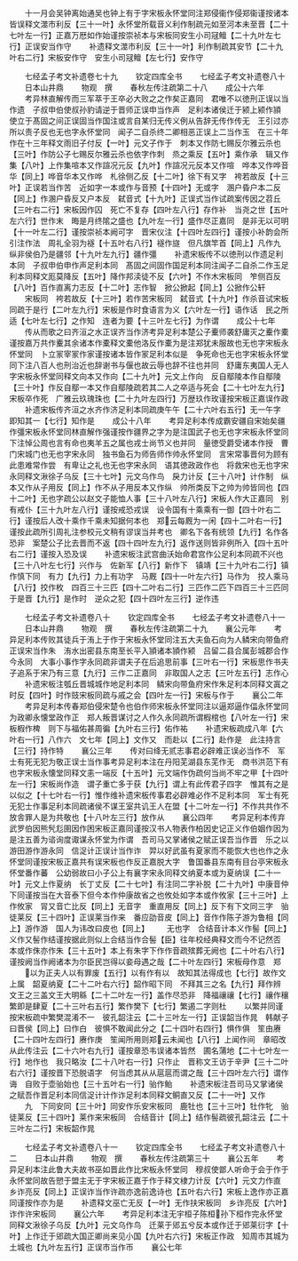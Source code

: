 <!-- { "loadSidebar": true } -->
　　十一月会吴钟离始通吴也钟上有于字宋板永怀堂同注郑侵衞作侵郑衞谨按诸本皆误释文澨市利反【三十一叶】永怀堂所载音义利作制疏元如至河本未至晋【二十七叶左一行】正嘉万厯如作始谨按崇祯本与宋板同安生小司冦鳣【二十九叶左七行】正误安当作守
　　补遗释文澨市利反【三十一叶】利作制疏其安节【二十九叶右二行】宋板安作守　安生小司冦鳣【左七行】安作守




　　七经孟子考文补遗卷七十九
　　钦定四库全书
　　七经孟子考文补遗卷八十
　　日本山井鼎
　　物观　撰
　　春秋左传注疏第二十八
　　成公十六年
　　考异林直解传而三军萃于王卒必大败之之作矣正嘉同　君唯不以徳刑正误以当作遗　子叔申伯使叔孙豹请逆于晋师正误申当作声　足利本诸侯迁于颍上颍作頴　使立于髙固之间正误固当作国注或言自某归无传义例从告辞无传作传无　王引过亦所以责子反也无也字永怀堂同　闻子二自杀终二卿相恶正误上二当作玉　在三十年作在十三年释文雨旧子付反【一叶】元文子作于　刺本又作防七赐反尔雅云杀也【三叶】作防公子七赐反尔雅云杀也依字作刺　烝之乘反【五叶】乘作承　辑又作集【八叶】上作集喧本又作諠况元反【九叶】作諠况元反本又作喧　哗本又作哗音华【同上】哗音华本又作哗　札徐侧乙反【十二叶】徐下有又字　袴若故反【十三叶】正误若当作苦　近如字一本或作与音预【十四叶】无或字　溷户昏户本二反【同上】作溷户昏反又户本反　弑音式【十九叶】正误式当作试疏案传因之苕丘【三叶右二行】宋板因作囚　死亡不复存【四叶左八行】存作补　当尧之世【五叶左六行】世作末　晦是月终隂之盛也【九叶左一行】盛作尽正嘉同　是非无以可明【十一叶左二行】谨按崇祯本阙可字　晋宋仪注【十四叶左四行】谨按小补韵会所引注作法　周礼全羽为襚【十五叶右八行】襚作旞　但凡旗竿首【同上】凡作九　纵非侯伯乃是疆邻【十九叶左九行】疆作彊
　　补遗宋板传不以徳刑以作遗足利本同　子叔申伯申作声足利本同　髙固之间固作国足利本同注闻子二自杀二作玉足利本同释文厖莫降反【五叶】降作邦渎徒不反【六叶】不作木宋板同　笮侧百反【八叶】百作直离力志反【十二叶】志作智　掀公掀起【同上】公掀作公轩
　　宋板同　袴若故反【十三叶】若作苦宋板同　弑音式【十九叶】作杀音试宋板同疏于是行【二叶左九行】宋板是作时食语言为义【六叶左一行】语作话　民之所适【七叶左七行】之作知　连者为要【十三叶左七行】为作谓
　　成公十七年
　　传从而歌之曰齐洹之水正误齐当作济考异足利本楚公子櫜师袭舒庸灭之櫜作橐谨按嘉万共作櫜其余诸本作橐释文橐他洛反作橐为是注郑犹未服故也无也字宋板永怀堂同　卜立冡宰冡作家谨按诸本皆作冡足利本似是　争死命也无也字宋板永怀堂同下注八百人也刑治近也辞谢书与偃也故云辱也辞不往也并同　舒庸东夷国人无人字宋板永怀堂同释文向本又作向【二十九叶】元文上作向　反自鄢陵本作自鄢陵【三十叶】作反自鄢一本又作自鄢陵疏若其二人之卒适与死会【二十七叶左九行】宋板卒作死　广雅云玖瑰珠也【二十九叶左四行】万歴玖作玫谨按宋板正嘉误作政
　　补遗宋板传齐洹之水齐作济足利本同疏庚午午【二十六叶右五行】无一午字　即知其一【七行】知作是
　　成公十八年
　　考异足利本传成霸安疆自宋始矣疆作彊宋板永怀堂同林直解作强谨按作疆界之字为是注国武子也无也字宋板永怀堂同下注悼公周也言有命也夷羊五之属也戎士尚节义也并同　量徳受爵受诸本作授　曹门宋城门也无也字宋永同　独书鱼石为师告师作帅永怀堂同　言宋常事晋何为顾有此患难常作尝　有卑让之礼也无也字宋永同　语其徳政政作也　将救宋也无也字宋永同释文湫徐子乌反【三十七叶】元文乌作鸟　戾力计反【三十八叶】计作制　纵本又作从子用反【同上】作不从子用反本又作纵　帅所类反下之帅为帅皆同也【四十二叶】无也字疏公以赵文子能恤人事【三十八叶左八行】宋板人作大正嘉同　别有戒仆【三十九叶左八行】谨按戒恐戎误　设令国有十乘乘有一御【四十叶右二行】谨按后人改十乘作千乘未知据何本也　郑云每厩为一闲【四十二叶右一行】谨按此疏所引周礼注参校元文稍有谬误当并考也　卿名下各有统领【九行】名作各恐非　案楚公子比去晋而不返【四十四叶左九行】返作送则皆非例所入【四十五叶右二行】谨按入恐及误
　　补遗宋板注武宫曲沃始命君宫作公足利本同疏不兴也【三十八叶左七行】兴作与　佐新军【八行】新作下　镇靖【三十九叶右二行】镇作慎下同　有力【九行】力上有功字　马厩【四十一叶左六行】马作为　挍人乘马【八行】挍作枚　四百三十三匹【四十二叶右二行】三匹作二匹下四百三十三匹同　于是晋【九行】是作时　逆众之犯【四十四叶左三行】逆作违


　　七经孟子考文补遗卷八十
　　钦定四库全书
　　七经孟子考文补遗卷八十一
　　日本山井鼎
　　物观　撰
　　春秋左传注疏第二十九
　　襄公元年
　　考异足利本传败其徒兵于洧上于作于宋板永怀堂同注五大夫鱼石向为人鳞宋向带鱼府正误宋当作朱　洧水出密县东南至长平入頴诸本頴作颍　吕留二县合属彭城郡合作今永同　大事小事作字永同疏非谓夫子在后追思前事【三叶右一行】宋板思作书夫子追系于宋乃有三意【九行】三作二正嘉同　非取国人之志【三叶左五行】志作心
　　补遗宋板注瓠丘晋城城作地足利本同　鳞宋向带鱼府宋作朱足利本同释文寘之时反【四叶】时作豉宋板同疏与戚之会【四叶左一行】宋板与作于
　　襄公二年
　　考异足利本传春郑伯侵宋楚令也伯作师宋板永怀堂同注以逼郑逼作偪永怀堂同　为政卿永懐堂政作正　郑人叛晋谋讨之人作久永同疏所谓椵棺也【八叶左一行】宋板椵作椑　则下与福佑甚周徧【九叶右三行】佑作祐
　　补遗宋板疏成八年【六叶右一行】八作六　文七年【同上】文作又　而赴以【二行】赴作是　此注持言【三行】持作特
　　襄公三年
　　传对曰绛无贰志事君必辟难正误必当作不　军士有死无犯为敬正误士当作事考异足利本注在丹阳芜湖县东芜作无　商书洪范下有也字宋板永懐堂同释文恚一端反【十五叶】元文端作伪疏何当尚不牢之甲【十四叶左一行】宋板尚作造　谓子重亡多于获【九行】谓上有此传君子四字　惟其有之是以似之【十七叶右一行】惟作维补遗宋板传事君必辟难必作不足利本同　军士有死无犯士作事足利本同疏诸侯不谋王室共讥王人在盟【十二叶左一行】不作共共作不　放舎罪人是为共敬也【十八叶左三行】放作从
　　襄公四年
　　考异足利本传弃武罗伯因熊髠尨圉因作困宋板正嘉同谨按汉书人物表作柏因史记正义作伯姻作因为是注五善为谘询度诹谋永怀堂为作谓　吾司马又掌诸侯之赋正误吾当作晋　乐之以游田游作游永同　信浞计正误计当作诈　羿以好武虽有夏家而不能恢大也也作之永怀堂同谨按宋板正嘉共有误宋板也作反正嘉脱大字　鲁国番县东南有目台亭宋板永怀堂番作蕃　公幼弱故曰小子公上有襄字宋永同释文纳夏本或为夏纳误【二十一叶】元文上作夏纳　长丁丈反【二十七叶】有注同二字补脱【二十九叶】中康音仲下同谨按当在大音泰下但今本作仲康故省之也攸处如字本或作攸家【三十三叶】上作攸家　冐又音亡比反【同上】无音字　重直用反【同上】反下有下文同三字　骀徒莱反【三十四叶】正误莱当作来　番应劭音皮【同上】音作作陈子游为鲁相【同上】游作游　国人为讳改曰皮也【同上】
　　无也字　合结音计本义作髻【同上】义作又髻作结谨按据此则似上合结当作合髻【臣】往年校经典释文而今不记然否　本或作侏亦作朱【三十五叶】本上有朱字下作作音疏殡葬无阙也【二十叶右八行】谨按阙当作阙诸本为尔臣民岂得以妾母遇之哉【二十叶左四行】宋板母作意　郑
　　以为正夫人以有罪废【五行】以有作有以　故知其法得成也【七行】故作文上属　韶夏纳夏【二十二叶右六行】韶作昭下同　不拜其三之名【九行】拜作辨　文王之三盖文王大明緜【二十二叶左一行】盖作尽恐非　降福禳禳【七行】禳作穰繁即是肆夏【二十三叶右五行】繁作樊下【七行】繁遏二字则杜
　　以繁并同谨按宋板疏中繁樊混淆不一　彼孔韶注云【二十三叶左一行】正误韶当作晁　韩献子曰晋侯【同上】曰作白　彼惧不敢闻此分之【二十四叶右四行】惧作俱　笙由赓【二十四叶左四行】赓作庚　笙闻所用则郑云未闻也【八行】上闻作间　章昭改从此传注云【二十六叶右九行】谨按章恐韦误诸本皆然　圃名蒲地【二十七叶左一行】地作也　我只略汝【二十八叶右一行】只作止　晋称文王访于辛尹【三十二叶右六行】谨按晋下恐脱语字　何当虑其从从扈扈而谓之哉【三十四叶左六行】谓作诲　自败于壶骀始也【三十五叶右一行】骀作鲐
　　补遗宋板注吾司马又掌诸侯之赋吾作晋足利本同信浞计计作诈足利本同释文鲖直又反【二十一叶】又作
　　九　下同安同【三十叶】同安作乐安宋板同　鹿牡也【三十三叶】牡作牝　骀徒莱反【三十四叶】莱作来宋板同　合结音计【同上】结作髻疏彼孔韶注云【二十三叶左二行】宋板韶作晁



　　七经孟子考文补遗卷八十一
　　钦定四库全书
　　七经孟子考文补遗卷八十二
　　日本山井鼎
　　物观　撰
　　春秋左传注疏第三十
　　襄公五年
　　考异足利本注此鲁大夫故书巫如晋此作比宋板永怀堂同　穆叔使鄫人听命于会于作于永怀堂同故告愬于盟主无于字宋板正嘉于作于释文棣力计反【六叶】元文力作直　乡诈亮反【同上】正误诈当作许疏亦逸前逸诗也【五叶右六行】宋板上逸作亦正嘉同谨按作亦为是
　　补遗释文巫亡无反【一叶】无作扶宋板同　乡诈亮反【六叶】诈作许宋板同
　　襄公六年
　　考异足利本注无宇桓子陈桓孙下桓作完永怀堂同释文湫徐子乌反【九叶】元文乌作鸟　迁莱于郳五兮反本或作迁于郳莱衍字【十叶】上作迁于郳疏大国正卿尚来见小国【九叶右六行】宋板正作政　知周市其城为土城也【九叶左五行】正误市当作帀
　　襄公七年
